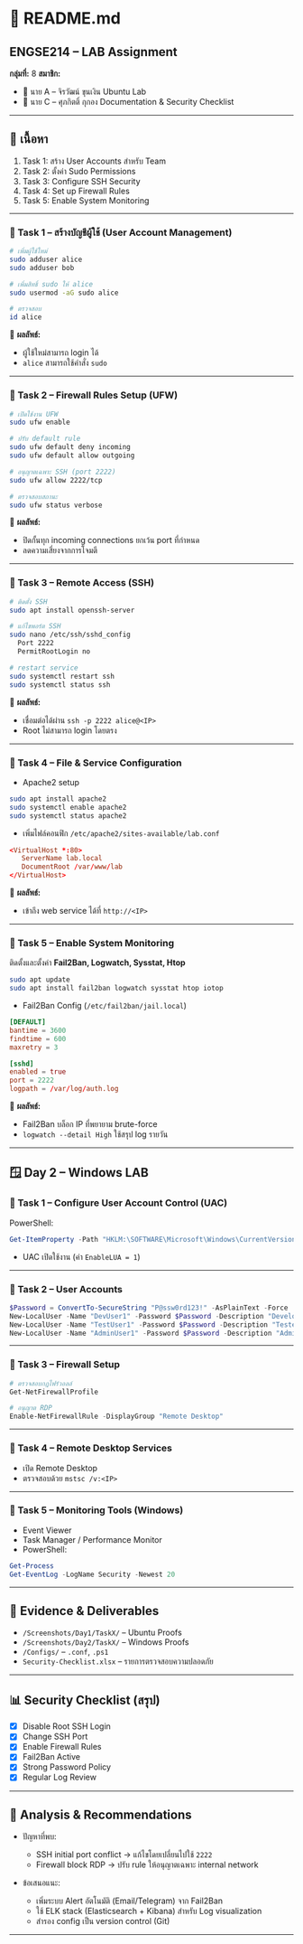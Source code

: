 # 📘 README.md

## ENGSE214 – LAB Assignment

**กลุ่มที่:** 8
**สมาชิก:**

* 👤 นาย A – จิรวัฒน์ ขุนเงิน Ubuntu Lab
* 👤 นาย C – ศุภกิตติ์ กุกอง Documentation & Security Checklist

---

## 📑 เนื้อหา

1. Task 1: สร้าง User Accounts สำหรับ Team
2. Task 2: ตั้งค่า Sudo Permissions
3. Task 3: Configure SSH Security
4. Task 4: Set up Firewall Rules
5. Task 5: Enable System Monitoring

---

### 🔹 Task 1 – สร้างบัญชีผู้ใช้ (User Account Management)

```bash
# เพิ่มผู้ใช้ใหม่
sudo adduser alice
sudo adduser bob

# เพิ่มสิทธิ์ sudo ให้ alice
sudo usermod -aG sudo alice

# ตรวจสอบ
id alice
```

📌 **ผลลัพธ์:**

* ผู้ใช้ใหม่สามารถ login ได้
* `alice` สามารถใช้คำสั่ง `sudo`

---

### 🔹 Task 2 – Firewall Rules Setup (UFW)

```bash
# เปิดใช้งาน UFW
sudo ufw enable

# ปรับ default rule
sudo ufw default deny incoming
sudo ufw default allow outgoing

# อนุญาตเฉพาะ SSH (port 2222)
sudo ufw allow 2222/tcp

# ตรวจสอบสถานะ
sudo ufw status verbose
```

📌 **ผลลัพธ์:**

* ปิดกั้นทุก incoming connections ยกเว้น port ที่กำหนด
* ลดความเสี่ยงจากการโจมตี

---

### 🔹 Task 3 – Remote Access (SSH)

```bash
# ติดตั้ง SSH
sudo apt install openssh-server

# แก้ไขพอร์ต SSH
sudo nano /etc/ssh/sshd_config
  Port 2222
  PermitRootLogin no

# restart service
sudo systemctl restart ssh
sudo systemctl status ssh
```

📌 **ผลลัพธ์:**

* เชื่อมต่อได้ผ่าน `ssh -p 2222 alice@<IP>`
* Root ไม่สามารถ login โดยตรง

---

### 🔹 Task 4 – File & Service Configuration

* Apache2 setup

```bash
sudo apt install apache2
sudo systemctl enable apache2
sudo systemctl status apache2
```

* เพิ่มไฟล์คอนฟิก `/etc/apache2/sites-available/lab.conf`

```conf
<VirtualHost *:80>
   ServerName lab.local
   DocumentRoot /var/www/lab
</VirtualHost>
```

📌 **ผลลัพธ์:**

* เข้าถึง web service ได้ที่ `http://<IP>`

---

### 🔹 Task 5 – Enable System Monitoring

ติดตั้งและตั้งค่า **Fail2Ban, Logwatch, Sysstat, Htop**

```bash
sudo apt update
sudo apt install fail2ban logwatch sysstat htop iotop
```

* Fail2Ban Config (`/etc/fail2ban/jail.local`)

```conf
[DEFAULT]
bantime = 3600
findtime = 600
maxretry = 3

[sshd]
enabled = true
port = 2222
logpath = /var/log/auth.log
```

📌 **ผลลัพธ์:**

* Fail2Ban บล็อก IP ที่พยายาม brute-force
* `logwatch --detail High` ใช้สรุป log รายวัน

---

## 🪟 Day 2 – Windows LAB

### 🔹 Task 1 – Configure User Account Control (UAC)

PowerShell:

```powershell
Get-ItemProperty -Path "HKLM:\SOFTWARE\Microsoft\Windows\CurrentVersion\Policies\System" | Select EnableLUA, ConsentPromptBehaviorAdmin
```

* UAC เปิดใช้งาน (ค่า `EnableLUA = 1`)

---

### 🔹 Task 2 – User Accounts

```powershell
$Password = ConvertTo-SecureString "P@ssw0rd123!" -AsPlainText -Force
New-LocalUser -Name "DevUser1" -Password $Password -Description "Developer"
New-LocalUser -Name "TestUser1" -Password $Password -Description "Tester"
New-LocalUser -Name "AdminUser1" -Password $Password -Description "Admin"
```

---

### 🔹 Task 3 – Firewall Setup

```powershell
# ตรวจสอบกฎไฟร์วอลล์
Get-NetFirewallProfile

# อนุญาต RDP
Enable-NetFirewallRule -DisplayGroup "Remote Desktop"
```

---

### 🔹 Task 4 – Remote Desktop Services

* เปิด Remote Desktop
* ตรวจสอบด้วย `mstsc /v:<IP>`

---

### 🔹 Task 5 – Monitoring Tools (Windows)

* Event Viewer
* Task Manager / Performance Monitor
* PowerShell:

```powershell
Get-Process
Get-EventLog -LogName Security -Newest 20
```

---

## 📂 Evidence & Deliverables

* `/Screenshots/Day1/TaskX/` – Ubuntu Proofs
* `/Screenshots/Day2/TaskX/` – Windows Proofs
* `/Configs/` – `.conf`, `.ps1`
* `Security-Checklist.xlsx` – รายการตรวจสอบความปลอดภัย

---

## 📊 Security Checklist (สรุป)

* [x] Disable Root SSH Login
* [x] Change SSH Port
* [x] Enable Firewall Rules
* [x] Fail2Ban Active
* [x] Strong Password Policy
* [x] Regular Log Review

---

## 📝 Analysis & Recommendations

* ปัญหาที่พบ:

  * SSH initial port conflict → แก้ไขโดยเปลี่ยนไปใช้ `2222`
  * Firewall block RDP → ปรับ rule ให้อนุญาตเฉพาะ internal network

* ข้อเสนอแนะ:

  * เพิ่มระบบ Alert อัตโนมัติ (Email/Telegram) จาก Fail2Ban
  * ใช้ ELK stack (Elasticsearch + Kibana) สำหรับ Log visualization
  * สำรอง config เป็น version control (Git)

---
